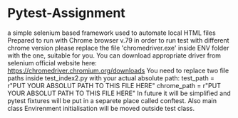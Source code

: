 # Pytest-Assignment
a simple selenium based framework used to automate local HTML files
Prepared to run with Chrome browser v.79
in order to run test with different chrome version please replace the file 'chromedriver.exe' inside ENV folder with the one,
suitable for you. You can download appropriate driver from selenium official website here:
https://chromedriver.chromium.org/downloads
You need to replace two file paths inside test_index2.py with your actual absolute path:
test_path = r"PUT YOUR ABSOLUT PATH TO THIS FILE HERE"
chrome_path = r"PUT YOUR ABSOLUT PATH TO THIS FILE HERE"
In future it will be simplified and pytest fixtures will be put in a separete place called conftest.
Also main class Envirenment initialisation will be moved outside test class.
